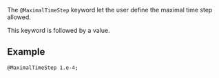 The `@MaximalTimeStep` keyword let the user define the maximal time
step allowed.

This keyword is followed by a value.

## Example

~~~~ {.cpp}
@MaximalTimeStep 1.e-4;
~~~~
